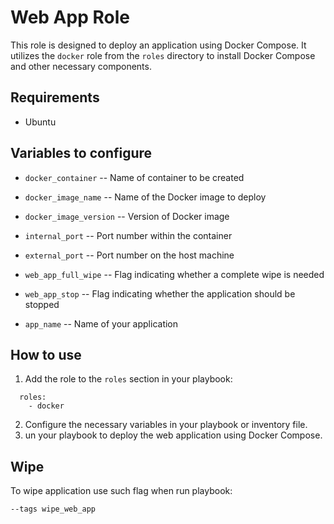# Web App Role

This role is designed to deploy an application using Docker Compose. It utilizes the `docker` role from the `roles` directory to install Docker Compose and other necessary components.

## Requirements

- Ubuntu

## Variables to configure

- `docker_container` -- Name of container to be created

- `docker_image_name` -- Name of the Docker image to deploy

- `docker_image_version` -- Version of Docker image

- `internal_port` -- Port number within the container

- `external_port` -- Port number on the host machine

- `web_app_full_wipe` -- Flag indicating whether a complete wipe is needed

- `web_app_stop` -- Flag indicating whether the application should be stopped

- `app_name` -- Name of your application

## How to use

1. Add the role to the `roles` section in your playbook:

```
  roles:
    - docker
```

2. Configure the necessary variables in your playbook or inventory file.
3. un your playbook to deploy the web application using Docker Compose.

## Wipe

To wipe application use such flag when run playbook:

`--tags wipe_web_app`
